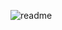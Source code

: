 ![readme](https://github.com/Bubbq/Raycast-Engine/assets/134325235/60819d12-d32c-4b48-bc4a-de564faf7281)
